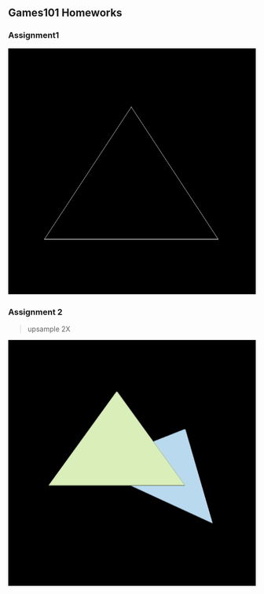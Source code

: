 ## Games101 Homeworks

### Assignment1

<div align="center">

<img src="./Assignment1/figure/image.png" alt="image" height="500" width="700"/>

<div align="left">

### Assignment 2

> upsample 2X

<div align="center">

<img src="./Assignment2/figure/image.png" alt="image" height="500" width="700"/>



